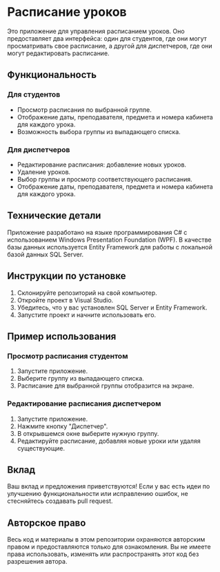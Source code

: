# Расписание уроков

Это приложение для управления расписанием уроков. Оно предоставляет два интерфейса: один для студентов, где они могут просматривать свое расписание, а другой для диспетчеров, где они могут редактировать расписание.

## Функциональность

### Для студентов

- Просмотр расписания по выбранной группе.
- Отображение даты, преподавателя, предмета и номера кабинета для каждого урока.
- Возможность выбора группы из выпадающего списка.

### Для диспетчеров

- Редактирование расписания: добавление новых уроков.
- Удаление уроков.
- Выбор группы и просмотр соответствующего расписания.
- Отображение даты, преподавателя, предмета и номера кабинета для каждого урока.

## Технические детали

Приложение разработано на языке программирования C# с использованием Windows Presentation Foundation (WPF). В качестве базы данных используется Entity Framework для работы с локальной базой данных SQL Server.

## Инструкции по установке

1. Склонируйте репозиторий на свой компьютер.
2. Откройте проект в Visual Studio.
3. Убедитесь, что у вас установлен SQL Server и Entity Framework.
4. Запустите проект и начните использовать его.

## Пример использования

### Просмотр расписания студентом

1. Запустите приложение.
2. Выберите группу из выпадающего списка.
3. Расписание для выбранной группы отобразится на экране.

### Редактирование расписания диспетчером

1. Запустите приложение.
2. Нажмите кнопку "Диспетчер".
3. В открывшемся окне выберите нужную группу.
4. Редактируйте расписание, добавляя новые уроки или удаляя существующие.

## Вклад

Ваш вклад и предложения приветствуются! Если у вас есть идеи по улучшению функциональности или исправлению ошибок, не стесняйтесь создавать pull request.

## Авторское право

Весь код и материалы в этом репозитории охраняются авторским правом и предоставляются только для ознакомления. Вы не имеете права использовать, изменять или распространять этот код без разрешения автора.
